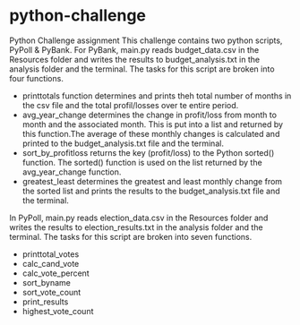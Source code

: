 # python-challenge
Python Challenge assignment
This challenge contains two python scripts, PyPoll & PyBank.
For PyBank, main.py reads budget_data.csv in the Resources folder and writes the results
to budget_analysis.txt in the analysis folder and the terminal.
The tasks for this script are broken into four functions.
  * printtotals function determines and prints theh total number of months in the csv file and 
    the total profil/losses over te entire period.
  * avg_year_change determines the change in profit/loss from month to month and the associated month. 
    This is put into a list and returned by this function.The average of these monthly changes is calculated 
    and printed to the budget_analysis.txt file and the terminal.
  * sort_by_profitloss returns the key (profit/loss) to the Python sorted() function. The sorted() function 
    is used on the list returned by the avg_year_change function.
  * greatest_least determines the greatest and least monthly change from the sorted list and prints the results
    to the budget_analysis.txt file and the terminal.
    
In PyPoll, main.py reads election_data.csv in the Resources folder and writes the results 
to election_results.txt in the analysis folder and the terminal.
The tasks for this script are broken into seven functions.
  * printtotal_votes
  * calc_cand_vote
  * calc_vote_percent
  * sort_byname
  * sort_vote_count
  * print_results
  * highest_vote_count

